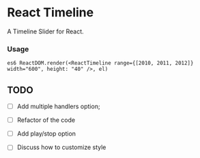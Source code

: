 React Timeline
=============

A Timeline Slider for React.

### Usage

`es6
ReactDOM.render(<ReactTimeline range={[2010, 2011, 2012]} width="600", height: "40" />, el)
`

## TODO

- [ ] Add multiple handlers option;
- [ ] Refactor of the code
- [ ] Add play/stop option
- [ ] Discuss how to customize style

